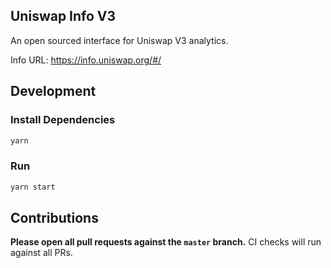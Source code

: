 ## Uniswap Info V3

An open sourced interface for Uniswap V3 analytics.

Info URL: https://info.uniswap.org/#/

## Development

### Install Dependencies

```bash
yarn
```

### Run

```bash
yarn start
```

## Contributions

**Please open all pull requests against the `master` branch.**
CI checks will run against all PRs.
